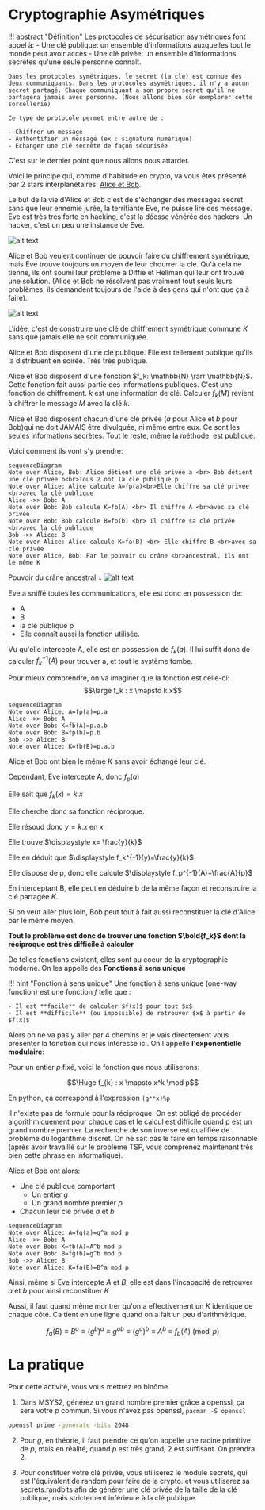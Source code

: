 # Cryptographie Asymétriques

!!! abstract "Définition"
    Les protocoles de sécurisation asymétriques font appel à:
    - Une clé publique: un ensemble d'informations auxquelles tout le monde peut avoir accès
    - Une clé privée: un ensemble d'informations secrétes qu'une seule personne connaît.

    Dans les protocoles symétriques, le secret (la clé) est connue des deux communiquants. Dans les protocoles asymétriques, il n'y a aucun secret partagé. Chaque communiquant a son propre secret qu'il ne partagera jamais avec personne. (Nous allons bien sûr exmplorer cette sorcellerie)

    Ce type de protocole permet entre autre de :

    - Chiffrer un message
    - Authentifier un message (ex : signature numérique)
    - Echanger une clé secrète de façon sécurisée


C'est sur le dernier point que nous allons nous attarder.


Voici le principe qui, comme d'habitude en crypto, va vous êtes présenté par 2 stars interplanétaires: [Alice et Bob](https://en.wikipedia.org/wiki/Alice_and_Bob).


Le but de la vie d'Alice et Bob c'est de s'échanger des messages secret sans que leur ennemie jurée, la terrifiante Eve, ne puisse lire ces message. Eve est très très forte en hacking, c'est la déesse vénérée des hackers. Un hacker, c'est un peu une instance de Eve.

![alt text](image-2.png)

Alice et Bob veulent continuer de pouvoir faire du chiffrement symétrique, mais Eve trouve toujours un moyen de leur chourrer la clé. Qu'à celà ne tienne, ils ont soumi leur problème à Diffie et Hellman qui leur ont trouvé une solution. (Alice et Bob ne résolvent pas vraiment tout seuls leurs problèmes, ils demandent toujours de l'aide à des gens qui n'ont que ça à faire).

![alt text](image-6.png)


L'idée, c'est de construire une clé de chiffrement symétrique commune $K$ sans que jamais elle ne soit communiquée.

Alice et Bob disposent d'une clé publique. Elle est tellement publique qu'ils la distribuent en soirée. Très très publique.

Alice et Bob disposent d'une fonction $f_k: \mathbb{N} \rarr \mathbb{N}$. Cette fonction fait aussi partie des informations publiques. C'est une fonction de chiffrement. $k$ est une information de clé. Calculer $f_k(M)$ revient à chiffrer le message $M$ avec la clé $k$.

Alice et Bob disposent chacun d'une clé privée ($a$ pour Alice et $b$ pour Bob)qui ne doit JAMAIS être divulguée, ni même entre eux. Ce sont les seules informations secrètes. Tout le reste, même la méthode, est publique.


Voici comment ils vont s'y prendre:

```mermaid
sequenceDiagram
Note over Alice, Bob: Alice détient une clé privée a <br> Bob détient une clé privée b<br>Tous 2 ont la clé publique p
Note over Alice: Alice calcule A=fp(a)<br>Elle chiffre sa clé privée <br>avec la clé publique
Alice ->> Bob: A
Note over Bob: Bob calcule K=fb(A) <br> Il chiffre A <br>avec sa clé privée
Note over Bob: Bob calcule B=fp(b) <br> Il chiffre sa clé privée <br>avec la clé publique
Bob ->> Alice: B
Note over Alice: Alice calcule K=fa(B) <br> Elle chiffre B <br>avec sa clé privée
Note over Alice, Bob: Par le pouvoir du crâne <br>ancestral, ils ont le même K
```

Pouvoir du crâne ancestral ⤵️
![alt text](image-7.png)

Eve a sniffé toutes les communications, elle est donc en possession de:
- A
- B
- la clé publique p
- Elle connaît aussi la fonction utilisée.

Vu qu'elle intercepte A, elle est en possession de $f_k(a)$.
Il lui suffit donc de calculer $f_k^{-1}(A)$ pour trouver a, et tout le système tombe.

Pour mieux comprendre, on va imaginer que la fonction est celle-ci:
$$\large f_k : x \mapsto k.x$$

```mermaid
sequenceDiagram
Note over Alice: A=fp(a)=p.a
Alice ->> Bob: A
Note over Bob: K=fb(A)=p.a.b
Note over Bob: B=fp(b)=p.b
Bob ->> Alice: B
Note over Alice: K=fb(B)=p.a.b
```

Alice et Bob ont bien le même $K$ sans avoir échangé leur clé.

Cependant, Eve intercepte A, donc $f_p(a)$

Elle sait que $f_k(x)=k.x$

Elle cherche donc sa fonction réciproque.

Elle résoud donc $y=k.x$ en $x$

Elle trouve $\displaystyle x= \frac{y}{k}$

Elle en déduit que $\displaystyle f_k^{-1}(y)=\frac{y}{k}$

Elle dispose de p, donc elle calcule $\displaystyle f_p^{-1}(A)=\frac{A}{p}$

En interceptant B, elle peut en déduire b de la même façon et reconstruire la clé partagée $K$.

Si on veut aller plus loin, Bob peut tout à fait aussi reconstituer la clé d'Alice par le même moyen.

**Tout le problème est donc de trouver une fonction $\bold{f_k}$ dont la réciproque est très difficile à calculer**

De telles fonctions existent, elles sont au coeur de la cryptographie moderne. On les appelle des **Fonctions à sens unique**

!!! hint "Fonction à sens unique"
    Une fonction à sens unique (one-way function) est une fonction $f$ telle que :

    - Il est **facile** de calculer $f(x)$ pour tout $x$
    - Il est **difficile** (ou impossible) de retrouver $x$ à partir de $f(x)$

Alors on ne va pas y aller par 4 chemins et je vais directement vous présenter la fonction qui nous intéresse ici. On l'appelle **l'exponentielle modulaire**:

Pour un entier $p$ fixé, voici la fonction que nous utiliserons:

$$\Huge f_{k} : x \mapsto x^k \mod p$$

En python, ça correspond à l'expression `(g**x)%p`

Il n'existe pas de formule pour la réciproque. On est obligé de procéder algorithmiquement pour chaque cas et le calcul est difficile quand p est un grand nombre premier. La recherche de son inverse est qualifiée de problème du logarithme discret. On ne sait pas le faire en temps raisonnable (après avoir travaillé sur le problème TSP, vous comprenez maintenant très bien cette phrase en informatique).

Alice et Bob ont alors:

- Une clé publique comportant
    - Un entier $g$
    - Un grand nombre premier $p$
- Chacun leur clé privée $a$ et $b$

```mermaid
sequenceDiagram
Note over Alice: A=fg(a)=g^a mod p
Alice ->> Bob: A
Note over Bob: K=fb(A)=A^b mod p
Note over Bob: B=fg(b)=g^b mod p
Bob ->> Alice: B
Note over Alice: K=fa(B)=B^a mod p
```

Ainsi, même si Eve intercepte $A$ et $B$, elle est dans l'incapacité de retrouver $a$ et $b$ pour ainsi reconstituer $K$

Aussi, il faut quand même montrer qu'on a effectivement un $K$ identique de chaque côté. Ca tient en une ligne quand on a fait un peu d'arithmétique.

$$f_a(B) \equiv B^a \equiv (g^b)^a \equiv g^{ab} \equiv (g^a)^b \equiv A^b \equiv f_b(A) \pmod p$$


# La pratique

Pour cette activité, vous vous mettrez en binôme.

1. Dans MSYS2, générez un grand nombre premier grâce à openssl, ça sera votre $p$ commun. Si vous n'avez pas openssl, `pacman -S openssl`

```bash
openssl prime -generate -bits 2048
```

2. Pour $g$, en théorie, il faut prendre ce qu'on appelle une racine primitive de $p$, mais en réalité, quand $p$ est très grand, 2 est suffisant. On prendra 2.

3. Pour constituer votre clé privée, vous utiliserez le module secrets, qui est l'équivalent de random pour faire de la crypto. et vous utiliserez sa  secrets.randbits afin de générer une clé privée de la taille de la clé publique, mais strictement inférieure à la clé publique.

